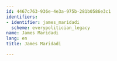 ```yaml
---
id: 4467c763-936e-4e3a-975b-281b0586e3c1
identifiers:
- identifier: james_maridadi
  scheme: everypolitician_legacy
name: James Maridadi
lang: en
title: James Maridadi

---
```

